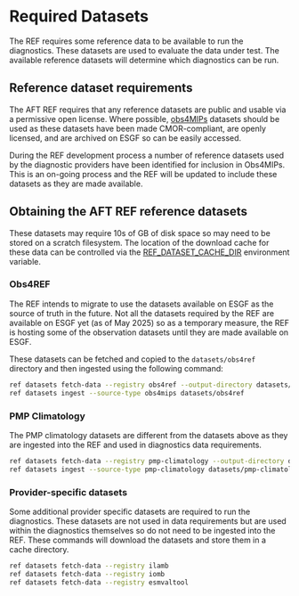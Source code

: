 # Required Datasets

The REF requires some reference data to be available to run the diagnostics.
These datasets are used to evaluate the data under test.
The available reference datasets will determine which diagnostics can be run.


## Reference dataset requirements

The AFT REF requires that any reference datasets are public and usable via a permissive open license.
Where possible, [obs4MIPs](https://pcmdi.github.io/obs4MIPs/) datasets should be used as these datasets
have been made CMOR-compliant, are openly licensed, and are archived on ESGF so can be easily accessed.

During the REF development process a number of reference datasets used by the diagnostic providers have been
identified for inclusion in Obs4MIPs.
This is an on-going process and the REF will be updated to include these datasets as they are made available.


## Obtaining the AFT REF reference datasets

These datasets may require 10s of GB of disk space so may need to be stored on a scratch filesystem.
The location of the download cache for these data can be controlled via the [REF_DATASET_CACHE_DIR](../configuration.md#ref_dataset_cache_dir) environment variable.

### Obs4REF

The REF intends to migrate to use the datasets available on ESGF as the source of truth in the future.
Not all the datasets required by the REF are available on ESGF yet (as of May 2025) so as a temporary measure,
the REF is hosting some of the observation datasets until they are made available on ESGF.

These datasets can be fetched and copied to the `datasets/obs4ref` directory and then ingested using the following command:

```bash
ref datasets fetch-data --registry obs4ref --output-directory datasets/obs4ref
ref datasets ingest --source-type obs4mips datasets/obs4ref
```

### PMP Climatology

The PMP climatology datasets are different from the datasets above as they are ingested into the REF
and used in diagnostics data requirements.

```bash
ref datasets fetch-data --registry pmp-climatology --output-directory datasets/pmp-climatology
ref datasets ingest --source-type pmp-climatology datasets/pmp-climatology
```

### Provider-specific datasets

Some additional provider specific datasets are required to run the diagnostics.
These datasets are not used in data requirements but are used within the diagnostics themselves
so do not need to be ingested into the REF.
These commands will download the datasets and store them in a cache directory.

```bash
ref datasets fetch-data --registry ilamb
ref datasets fetch-data --registry iomb
ref datasets fetch-data --registry esmvaltool
```
